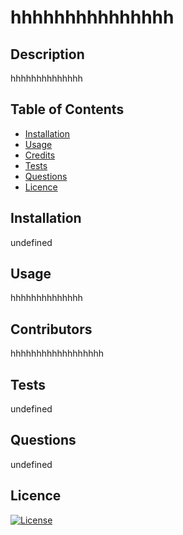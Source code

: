 # hhhhhhhhhhhhhhh

## Description 

hhhhhhhhhhhhhh

## Table of Contents

- [Installation](#installation)
- [Usage](#usage)
- [Credits](#credits)
- [Tests](#tests)
- [Questions](#questions)
- [Licence](#licence)

## Installation
 
undefined

## Usage 
hhhhhhhhhhhhhh

## Contributors
hhhhhhhhhhhhhhhhhh

## Tests
undefined

## Questions

undefined

## Licence

[![License](https://img.shields.io/badge/License-Apache_2.0-blue.svg)](https://opensource.org/licenses/Apache-2.0)
